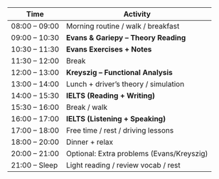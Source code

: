 
| Time          | Activity                                  |
| ------------- | ----------------------------------------- |
| 08:00 – 09:00 | Morning routine / walk / breakfast        |
| 09:00 – 10:30 | **Evans & Gariepy – Theory Reading**      |
| 10:30 – 11:30 | **Evans Exercises + Notes**               |
| 11:30 – 12:00 | Break                                     |
| 12:00 – 13:00 | **Kreyszig – Functional Analysis**        |
| 13:00 – 14:00 | Lunch + driver’s theory / simulation      |
| 14:00 – 15:30 | **IELTS (Reading + Writing)**             |
| 15:30 – 16:00 | Break / walk                              |
| 16:00 – 17:00 | **IELTS (Listening + Speaking)**          |
| 17:00 – 18:00 | Free time / rest / driving lessons        |
| 18:00 – 20:00 | Dinner + relax                            |
| 20:00 – 21:00 | Optional: Extra problems (Evans/Kreyszig) |
| 21:00 – Sleep | Light reading / review vocab / rest       |
